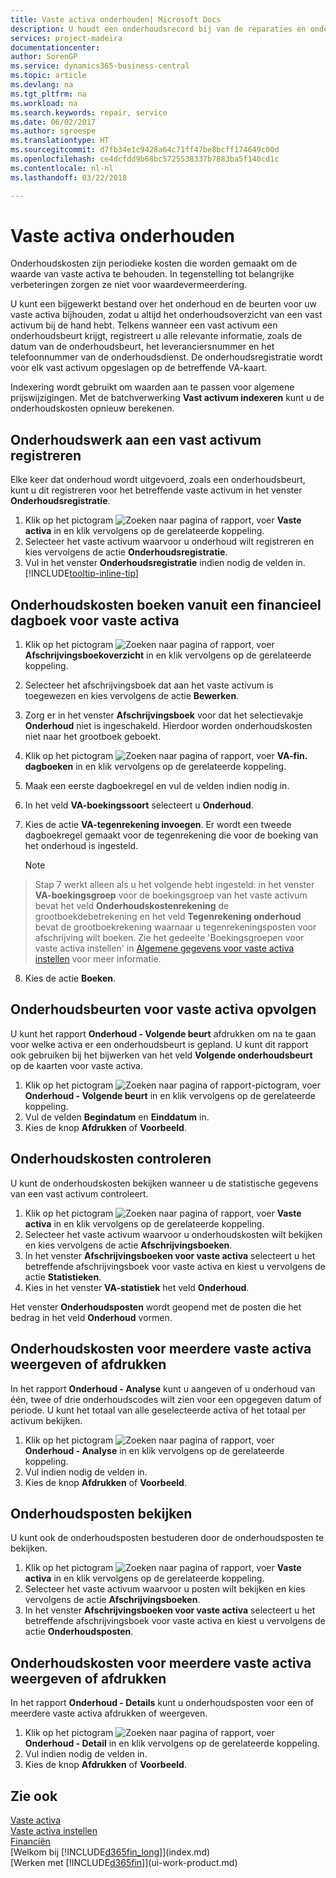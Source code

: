 ```yaml
---
title: Vaste activa onderhouden| Microsoft Docs
description: U houdt een onderhoudsrecord bij van de reparaties en onderhoud aan een vast activum.
services: project-madeira
documentationcenter: 
author: SorenGP
ms.service: dynamics365-business-central
ms.topic: article
ms.devlang: na
ms.tgt_pltfrm: na
ms.workload: na
ms.search.keywords: repair, service
ms.date: 06/02/2017
ms.author: sgroespe
ms.translationtype: HT
ms.sourcegitcommit: d7fb34e1c9428a64c71ff47be8bcff174649c00d
ms.openlocfilehash: ce4dcfdd9b68bc5725538337b7883ba5f140cd1c
ms.contentlocale: nl-nl
ms.lasthandoff: 03/22/2018

---
```

# <a name="maintain-fixed-assets"></a>Vaste activa onderhouden
Onderhoudskosten zijn periodieke kosten die worden gemaakt om de waarde van vaste activa te behouden. In tegenstelling tot belangrijke verbeteringen zorgen ze niet voor waardevermeerdering.

U kunt een bijgewerkt bestand over het onderhoud en de beurten voor uw vaste activa bijhouden, zodat u altijd het onderhoudsoverzicht van een vast activum bij de hand hebt. Telkens wanneer een vast activum een onderhoudsbeurt krijgt, registreert u alle relevante informatie, zoals de datum van de onderhoudsbeurt, het leveranciersnummer en het telefoonnummer van de onderhoudsdienst. De onderhoudsregistratie wordt voor elk vast activum opgeslagen op de betreffende VA-kaart.

Indexering wordt gebruikt om waarden aan te passen voor algemene prijswijzigingen. Met de batchverwerking **Vast activum indexeren** kunt u de onderhoudskosten opnieuw berekenen.

## <a name="to-record-maintenance-work-on-a-fixed-asset"></a>Onderhoudswerk aan een vast activum registreren
Elke keer dat onderhoud wordt uitgevoerd, zoals een onderhoudsbeurt, kunt u dit registreren voor het betreffende vaste activum in het venster **Onderhoudsregistratie**.  

1. Klik op het pictogram ![Zoeken naar pagina of rapport](media/ui-search/search_small.png "pictogram Zoeken naar pagina of rapport"), voer **Vaste activa** in en klik vervolgens op de gerelateerde koppeling.  
2. Selecteer het vaste activum waarvoor u onderhoud wilt registreren en kies vervolgens de actie **Onderhoudsregistratie**.
3. Vul in het venster **Onderhoudsregistratie** indien nodig de velden in. [!INCLUDE[tooltip-inline-tip](includes/tooltip-inline-tip_md.md)]  

## <a name="to-post-maintenance-costs-from-a-fixed-asset-gl-journal"></a>Onderhoudskosten boeken vanuit een financieel dagboek voor vaste activa
1. Klik op het pictogram ![Zoeken naar pagina of rapport](media/ui-search/search_small.png "pictogram Zoeken naar pagina of rapport"), voer **Afschrijvingsboekoverzicht** in en klik vervolgens op de gerelateerde koppeling.  
2. Selecteer het afschrijvingsboek dat aan het vaste activum is toegewezen en kies vervolgens de actie **Bewerken**.
3. Zorg er in het venster **Afschrijvingsboek** voor dat het selectievakje **Onderhoud** niet is ingeschakeld. Hierdoor worden onderhoudskosten niet naar het grootboek geboekt.
4. Klik op het pictogram ![Zoeken naar pagina of rapport](media/ui-search/search_small.png "pictogram Zoeken naar pagina of rapport"), voer **VA-fin. dagboeken** in en klik vervolgens op de gerelateerde koppeling.  
5. Maak een eerste dagboekregel en vul de velden indien nodig in.
6. In het veld **VA-boekingssoort** selecteert u **Onderhoud**.
7. Kies de actie **VA-tegenrekening invoegen**. Er wordt een tweede dagboekregel gemaakt voor de tegenrekening die voor de boeking van het onderhoud is ingesteld.

    > [!NOTE]  
>   Stap 7 werkt alleen als u het volgende hebt ingesteld: in het venster **VA-boekingsgroep** voor de boekingsgroep van het vaste activum bevat het veld **Onderhoudskostenrekening** de grootboekdebetrekening en het veld **Tegenrekening onderhoud** bevat de grootboekrekening waarnaar u tegenrekeningsposten voor afschrijving wilt boeken. Zie het gedeelte 'Boekingsgroepen voor vaste activa instellen' in [Algemene gegevens voor vaste activa instellen](fa-how-setup-general.md) voor meer informatie.
8. Kies de actie **Boeken**.

## <a name="to-follow-up-on-fixed-assets-service-visits"></a>Onderhoudsbeurten voor vaste activa opvolgen
U kunt het rapport **Onderhoud - Volgende beurt** afdrukken om na te gaan voor welke activa er een onderhoudsbeurt is gepland. U kunt dit rapport ook gebruiken bij het bijwerken van het veld **Volgende onderhoudsbeurt** op de kaarten voor vaste activa.  

1. Klik op het pictogram ![Zoeken naar pagina of rapport](media/ui-search/search_small.png "Zoeken naar pagina of rapport")-pictogram, voer **Onderhoud - Volgende beurt** in en klik vervolgens op de gerelateerde koppeling.  
2. Vul de velden **Begindatum** en **Einddatum** in.  
3. Kies de knop **Afdrukken** of **Voorbeeld**.

## <a name="to-monitor-maintenance-costs"></a>Onderhoudskosten controleren
U kunt de onderhoudskosten bekijken wanneer u de statistische gegevens van een vast activum controleert.  

1. Klik op het pictogram ![Zoeken naar pagina of rapport](media/ui-search/search_small.png "pictogram Zoeken naar pagina of rapport"), voer **Vaste activa** in en klik vervolgens op de gerelateerde koppeling.
2. Selecteer het vaste activum waarvoor u onderhoudskosten wilt bekijken en kies vervolgens de actie **Afschrijvingsboeken**.
3. In het venster **Afschrijvingsboeken voor vaste activa** selecteert u het betreffende afschrijvingsboek voor vaste activa en kiest u vervolgens de actie **Statistieken**.
4. Kies in het venster **VA-statistiek** het veld **Onderhoud**.

Het venster **Onderhoudsposten** wordt geopend met de posten die het bedrag in het veld **Onderhoud** vormen.

## <a name="to-view-or-print-maintenance-costs-for-multiple-fixed-assets"></a>Onderhoudskosten voor meerdere vaste activa weergeven of afdrukken
In het rapport **Onderhoud - Analyse** kunt u aangeven of u onderhoud van één, twee of drie onderhoudscodes wilt zien voor een opgegeven datum of periode. U kunt het totaal van alle geselecteerde activa of het totaal per activum bekijken.

1. Klik op het pictogram ![Zoeken naar pagina of rapport](media/ui-search/search_small.png "pictogram Zoeken naar pagina of rapport"), voer **Onderhoud - Analyse** in en klik vervolgens op de gerelateerde koppeling.
2. Vul indien nodig de velden in.
3. Kies de knop **Afdrukken** of **Voorbeeld**.

## <a name="to-view-maintenance-ledger-entries"></a>Onderhoudsposten bekijken
U kunt ook de onderhoudsposten bestuderen door de onderhoudsposten te bekijken.  

1. Klik op het pictogram ![Zoeken naar pagina of rapport](media/ui-search/search_small.png "pictogram Zoeken naar pagina of rapport"), voer **Vaste activa** in en klik vervolgens op de gerelateerde koppeling.
2. Selecteer het vaste activum waarvoor u posten wilt bekijken en kies vervolgens de actie **Afschrijvingsboeken**.
3. In het venster **Afschrijvingsboeken voor vaste activa** selecteert u het betreffende afschrijvingsboek voor vaste activa en kiest u vervolgens de actie **Onderhoudsposten**.

## <a name="to-view-or-print-maintenance-ledger-entries-for-multiple-fixed-assets"></a>Onderhoudskosten voor meerdere vaste activa weergeven of afdrukken
In het rapport **Onderhoud - Details** kunt u onderhoudsposten voor een of meerdere vaste activa afdrukken of weergeven.  

1. Klik op het pictogram ![Zoeken naar pagina of rapport](media/ui-search/search_small.png "pictogram Zoeken naar pagina of rapport"), voer **Onderhoud - Detail** in en klik vervolgens op de gerelateerde koppeling.
2. Vul indien nodig de velden in.
3. Kies de knop **Afdrukken** of **Voorbeeld**.

## <a name="see-also"></a>Zie ook
[Vaste activa](fa-manage.md)  
[Vaste activa instellen](fa-setup.md)  
[Financiën](finance.md)  
[Welkom bij [!INCLUDE[d365fin_long](includes/d365fin_long_md.md)]](index.md)  
[Werken met [!INCLUDE[d365fin](includes/d365fin_md.md)]](ui-work-product.md)

